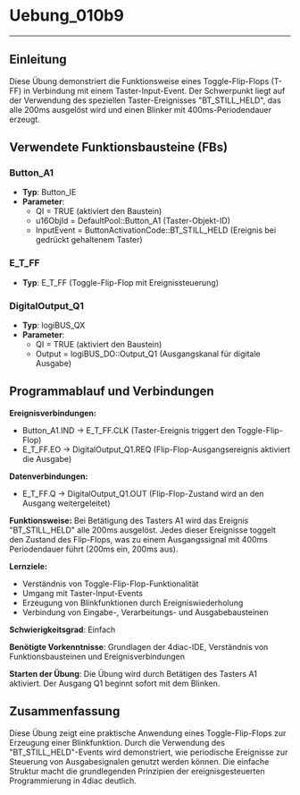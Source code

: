 # Uebung_010b9

* * * * * * * * * *

## Einleitung
Diese Übung demonstriert die Funktionsweise eines Toggle-Flip-Flops (T-FF) in Verbindung mit einem Taster-Input-Event. Der Schwerpunkt liegt auf der Verwendung des speziellen Taster-Ereignisses "BT_STILL_HELD", das alle 200ms ausgelöst wird und einen Blinker mit 400ms-Periodendauer erzeugt.

## Verwendete Funktionsbausteine (FBs)

### Button_A1
- **Typ**: Button_IE
- **Parameter**:
  - QI = TRUE (aktiviert den Baustein)
  - u16ObjId = DefaultPool::Button_A1 (Taster-Objekt-ID)
  - InputEvent = ButtonActivationCode::BT_STILL_HELD (Ereignis bei gedrückt gehaltenem Taster)

### E_T_FF
- **Typ**: E_T_FF (Toggle-Flip-Flop mit Ereignissteuerung)

### DigitalOutput_Q1
- **Typ**: logiBUS_QX
- **Parameter**:
  - QI = TRUE (aktiviert den Baustein)
  - Output = logiBUS_DO::Output_Q1 (Ausgangskanal für digitale Ausgabe)

## Programmablauf und Verbindungen

**Ereignisverbindungen:**
- Button_A1.IND → E_T_FF.CLK (Taster-Ereignis triggert den Toggle-Flip-Flop)
- E_T_FF.EO → DigitalOutput_Q1.REQ (Flip-Flop-Ausgangsereignis aktiviert die Ausgabe)

**Datenverbindungen:**
- E_T_FF.Q → DigitalOutput_Q1.OUT (Flip-Flop-Zustand wird an den Ausgang weitergeleitet)

**Funktionsweise:**
Bei Betätigung des Tasters A1 wird das Ereignis "BT_STILL_HELD" alle 200ms ausgelöst. Jedes dieser Ereignisse toggelt den Zustand des Flip-Flops, was zu einem Ausgangssignal mit 400ms Periodendauer führt (200ms ein, 200ms aus).

**Lernziele:**
- Verständnis von Toggle-Flip-Flop-Funktionalität
- Umgang mit Taster-Input-Events
- Erzeugung von Blinkfunktionen durch Ereigniswiederholung
- Verbindung von Eingabe-, Verarbeitungs- und Ausgabebausteinen

**Schwierigkeitsgrad**: Einfach

**Benötigte Vorkenntnisse**: Grundlagen der 4diac-IDE, Verständnis von Funktionsbausteinen und Ereignisverbindungen

**Starten der Übung**: Die Übung wird durch Betätigen des Tasters A1 aktiviert. Der Ausgang Q1 beginnt sofort mit dem Blinken.

## Zusammenfassung
Diese Übung zeigt eine praktische Anwendung eines Toggle-Flip-Flops zur Erzeugung einer Blinkfunktion. Durch die Verwendung des "BT_STILL_HELD"-Events wird demonstriert, wie periodische Ereignisse zur Steuerung von Ausgabesignalen genutzt werden können. Die einfache Struktur macht die grundlegenden Prinzipien der ereignisgesteuerten Programmierung in 4diac deutlich.